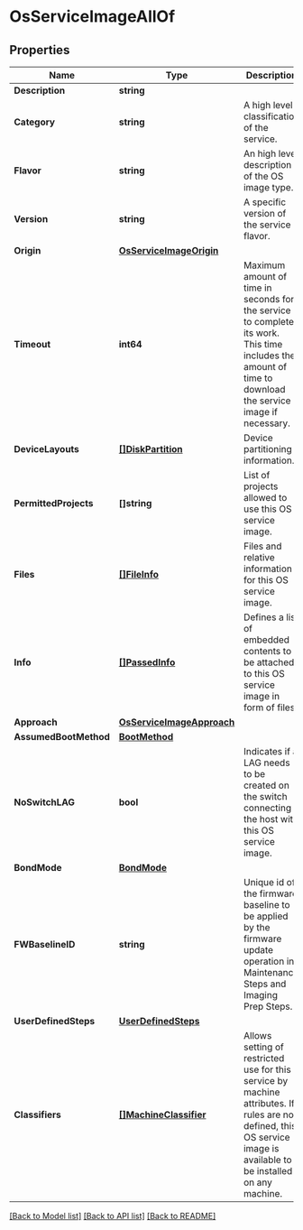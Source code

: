 # OsServiceImageAllOf

## Properties

Name | Type | Description | Notes
------------ | ------------- | ------------- | -------------
**Description** | **string** |  | 
**Category** | **string** | A high level classification of the service.  | 
**Flavor** | **string** | An high level description of the OS image type.  | 
**Version** | **string** | A specific version of the service flavor. | 
**Origin** | [**OsServiceImageOrigin**](OSServiceImageOrigin.md) |  | 
**Timeout** | **int64** | Maximum amount of time in seconds for the service to complete its work.  This time includes the amount of time to download the service image if necessary. | 
**DeviceLayouts** | [**[]DiskPartition**](DiskPartition.md) | Device partitioning information. | 
**PermittedProjects** | **[]string** | List of projects allowed to use this OS service image. | 
**Files** | [**[]FileInfo**](FileInfo.md) | Files and relative information for this OS service image. | 
**Info** | [**[]PassedInfo**](PassedInfo.md) | Defines a list of embedded contents to be attached to this OS service image in form of files. | 
**Approach** | [**OsServiceImageApproach**](OSServiceImageApproach.md) |  | 
**AssumedBootMethod** | [**BootMethod**](BootMethod.md) |  | 
**NoSwitchLAG** | **bool** | Indicates if a LAG needs to be created on the switch connecting the host with this OS service image. | 
**BondMode** | [**BondMode**](BondMode.md) |  | 
**FWBaselineID** | **string** | Unique id of the firmware baseline to be applied by the firmware update operation  in Maintenance Steps and Imaging Prep Steps. | 
**UserDefinedSteps** | [**UserDefinedSteps**](UserDefinedSteps.md) |  | 
**Classifiers** | [**[]MachineClassifier**](MachineClassifier.md) | Allows setting of restricted use for this service by machine attributes.  If rules are not defined, this OS service image is available to be installed on any machine. | 

[[Back to Model list]](../README.md#documentation-for-models) [[Back to API list]](../README.md#documentation-for-api-endpoints) [[Back to README]](../README.md)


